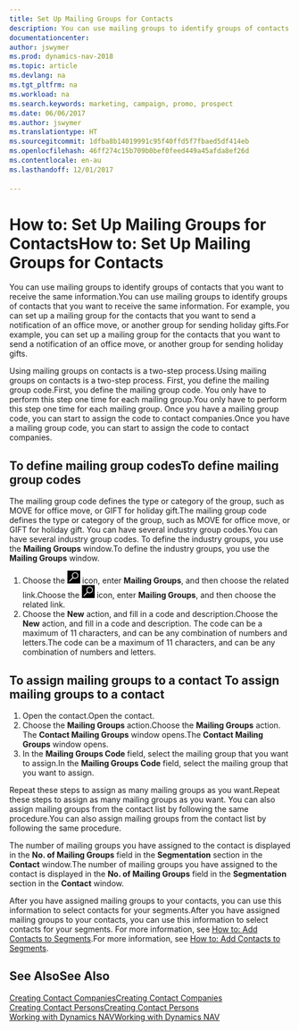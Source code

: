 ```yaml
---
title: Set Up Mailing Groups for Contacts
description: You can use mailing groups to identify groups of contacts that you want to receive the same information, for example, for a marketing campaign or promo.
documentationcenter: 
author: jswymer
ms.prod: dynamics-nav-2018
ms.topic: article
ms.devlang: na
ms.tgt_pltfrm: na
ms.workload: na
ms.search.keywords: marketing, campaign, promo, prospect
ms.date: 06/06/2017
ms.author: jswymer
ms.translationtype: HT
ms.sourcegitcommit: 1dfba8b14019991c95f40ffd5f7fbaed5df414eb
ms.openlocfilehash: 46ff274c15b709b0bef0feed449a45afda8ef26d
ms.contentlocale: en-au
ms.lasthandoff: 12/01/2017

---
```

# <a name="how-to-set-up-mailing-groups-for-contacts"></a><span data-ttu-id="17b71-103">How to: Set Up Mailing Groups for Contacts</span><span class="sxs-lookup"><span data-stu-id="17b71-103">How to: Set Up Mailing Groups for Contacts</span></span>
<span data-ttu-id="17b71-104">You can use mailing groups to identify groups of contacts that you want to receive the same information.</span><span class="sxs-lookup"><span data-stu-id="17b71-104">You can use mailing groups to identify groups of contacts that you want to receive the same information.</span></span> <span data-ttu-id="17b71-105">For example, you can set up a mailing group for the contacts that you want to send a notification of an office move, or another group for sending holiday gifts.</span><span class="sxs-lookup"><span data-stu-id="17b71-105">For example, you can set up a mailing group for the contacts that you want to send a notification of an office move, or another group for sending holiday gifts.</span></span>

<span data-ttu-id="17b71-106">Using mailing groups on contacts is a two-step process.</span><span class="sxs-lookup"><span data-stu-id="17b71-106">Using mailing groups on contacts is a two-step process.</span></span> <span data-ttu-id="17b71-107">First, you define the mailing group code.</span><span class="sxs-lookup"><span data-stu-id="17b71-107">First, you define the mailing group code.</span></span> <span data-ttu-id="17b71-108">You only have to perform this step one time for each mailing group.</span><span class="sxs-lookup"><span data-stu-id="17b71-108">You only have to perform this step one time for each mailing group.</span></span> <span data-ttu-id="17b71-109">Once you have a mailing group code, you can start to assign the code to contact companies.</span><span class="sxs-lookup"><span data-stu-id="17b71-109">Once you have a mailing group code, you can start to assign the code to contact companies.</span></span>

## <a name="to-define-mailing-group-codes"></a><span data-ttu-id="17b71-110">To define mailing group codes</span><span class="sxs-lookup"><span data-stu-id="17b71-110">To define mailing group codes</span></span>
<span data-ttu-id="17b71-111">The mailing group code defines the type or category of the group, such as MOVE for office move, or GIFT for holiday gift.</span><span class="sxs-lookup"><span data-stu-id="17b71-111">The mailing group code defines the type or category of the group, such as MOVE for office move, or GIFT for holiday gift.</span></span> <span data-ttu-id="17b71-112">You can have several industry group codes.</span><span class="sxs-lookup"><span data-stu-id="17b71-112">You can have several industry group codes.</span></span> <span data-ttu-id="17b71-113">To define the industry groups, you use the **Mailing Groups** window.</span><span class="sxs-lookup"><span data-stu-id="17b71-113">To define the industry groups, you use the **Mailing Groups** window.</span></span>

1. <span data-ttu-id="17b71-114">Choose the ![Search for Page or Report](media/ui-search/search_small.png "Search for Page or Report icon") icon, enter **Mailing Groups**, and then choose the related link.</span><span class="sxs-lookup"><span data-stu-id="17b71-114">Choose the ![Search for Page or Report](media/ui-search/search_small.png "Search for Page or Report icon") icon, enter **Mailing Groups**, and then choose the related link.</span></span>
2. <span data-ttu-id="17b71-115">Choose the **New** action, and fill in a code and description.</span><span class="sxs-lookup"><span data-stu-id="17b71-115">Choose the **New** action, and fill in a code and description.</span></span> <span data-ttu-id="17b71-116">The code can be a maximum of 11 characters, and can be any combination of numbers and letters.</span><span class="sxs-lookup"><span data-stu-id="17b71-116">The code can be a maximum of 11 characters, and can be any combination of numbers and letters.</span></span>

## <span data-ttu-id="17b71-117"><a name="AssignMailGroupContact"></a> To assign mailing groups to a contact</span><span class="sxs-lookup"><span data-stu-id="17b71-117"><a name="AssignMailGroupContact"></a> To assign mailing groups to a contact</span></span>
1. <span data-ttu-id="17b71-118">Open the contact.</span><span class="sxs-lookup"><span data-stu-id="17b71-118">Open the contact.</span></span>
2. <span data-ttu-id="17b71-119">Choose the **Mailing Groups** action.</span><span class="sxs-lookup"><span data-stu-id="17b71-119">Choose the **Mailing Groups** action.</span></span> <span data-ttu-id="17b71-120">The **Contact Mailing Groups** window opens.</span><span class="sxs-lookup"><span data-stu-id="17b71-120">The **Contact Mailing Groups** window opens.</span></span>
3. <span data-ttu-id="17b71-121">In the **Mailing Groups Code** field, select the mailing group that you want to assign.</span><span class="sxs-lookup"><span data-stu-id="17b71-121">In the **Mailing Groups Code** field, select the mailing group that you want to assign.</span></span>

<span data-ttu-id="17b71-122">Repeat these steps to assign as many mailing groups as you want.</span><span class="sxs-lookup"><span data-stu-id="17b71-122">Repeat these steps to assign as many mailing groups as you want.</span></span> <span data-ttu-id="17b71-123">You can also assign mailing groups from the contact list by following the same procedure.</span><span class="sxs-lookup"><span data-stu-id="17b71-123">You can also assign mailing groups from the contact list by following the same procedure.</span></span>

<span data-ttu-id="17b71-124">The number of mailing groups you have assigned to the contact is displayed in the **No. of Mailing Groups** field in the **Segmentation** section in the **Contact** window.</span><span class="sxs-lookup"><span data-stu-id="17b71-124">The number of mailing groups you have assigned to the contact is displayed in the **No. of Mailing Groups** field in the **Segmentation** section in the **Contact** window.</span></span>

<span data-ttu-id="17b71-125">After you have assigned mailing groups to your contacts, you can use this information to select contacts for your segments.</span><span class="sxs-lookup"><span data-stu-id="17b71-125">After you have assigned mailing groups to your contacts, you can use this information to select contacts for your segments.</span></span> <span data-ttu-id="17b71-126">For more information, see [How to: Add Contacts to Segments](marketing-add-contact-segment.md).</span><span class="sxs-lookup"><span data-stu-id="17b71-126">For more information, see [How to: Add Contacts to Segments](marketing-add-contact-segment.md).</span></span>

## <a name="see-also"></a><span data-ttu-id="17b71-127">See Also</span><span class="sxs-lookup"><span data-stu-id="17b71-127">See Also</span></span>
[<span data-ttu-id="17b71-128">Creating Contact Companies</span><span class="sxs-lookup"><span data-stu-id="17b71-128">Creating Contact Companies</span></span>](marketing-create-contact-companies.md)  
[<span data-ttu-id="17b71-129">Creating Contact Persons</span><span class="sxs-lookup"><span data-stu-id="17b71-129">Creating Contact Persons</span></span>](marketing-create-contact-persons.md)  
[<span data-ttu-id="17b71-130">Working with Dynamics NAV</span><span class="sxs-lookup"><span data-stu-id="17b71-130">Working with Dynamics NAV</span></span>](ui-work-product.md)

